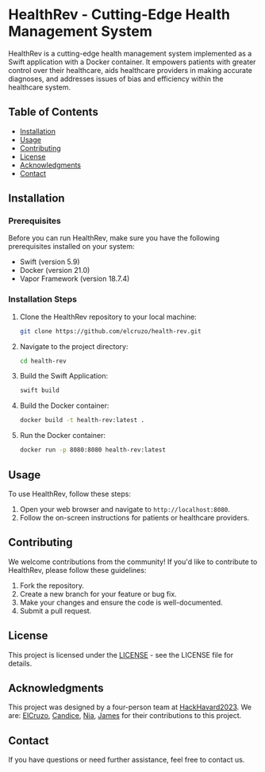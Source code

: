 # HealthRev - Cutting-Edge Health Management System

HealthRev is a cutting-edge health management system implemented as a Swift application with a Docker container. It empowers patients with greater control over their healthcare, aids healthcare providers in making accurate diagnoses, and addresses issues of bias and efficiency within the healthcare system.

## Table of Contents

- [Installation](#installation)
- [Usage](#usage)
- [Contributing](#contributing)
- [License](#license)
- [Acknowledgments](#acknowledgments)
- [Contact](#contact)

## Installation

### Prerequisites

Before you can run HealthRev, make sure you have the following prerequisites installed on your system:

- Swift (version 5.9)
- Docker (version 21.0)
- Vapor Framework (version 18.7.4)

### Installation Steps

1. Clone the HealthRev repository to your local machine:

   ```bash
   git clone https://github.com/elcruzo/health-rev.git
   ```
   
2. Navigate to the project directory:
   
   ```bash
   cd health-rev
   ```

3. Build the Swift Application:

   ```bash
   swift build
   ```

4. Build the Docker container:

   ```bash
   docker build -t health-rev:latest .
   ```

5. Run the Docker container:

   ```bash
   docker run -p 8080:8080 health-rev:latest
   ```

## Usage
To use HealthRev, follow these steps:

1. Open your web browser and navigate to `http://localhost:8080`.
2. Follow the on-screen instructions for patients or healthcare providers.

## Contributing
We welcome contributions from the community! If you'd like to contribute to HealthRev, please follow these guidelines:
1. Fork the repository.
2. Create a new branch for your feature or bug fix.
3. Make your changes and ensure the code is well-documented.
4. Submit a pull request.
   
## License
This project is licensed under the [LICENSE](LICENSE) - see the LICENSE file for details.

## Acknowledgments
This project was designed by a four-person team at [HackHavard2023](https://hackharvard.io/). We are: [ElCruzo](https://github.com/elcruzo), [Candice](https://github.com/CandiceHines), [Nia](https://github.com/NiaAnderson), [James](https://github.com/James23xr) for their contributions to this project.

## Contact
If you have questions or need further assistance, feel free to contact us.
